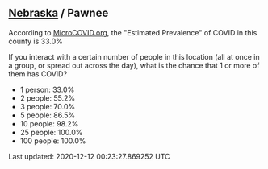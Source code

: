 
## [Nebraska](/united-states/nebraska) / Pawnee

According to [MicroCOVID.org](http://microcovid.org),
the "Estimated Prevalence" of COVID in this county is 33.0%

If you interact with a certain number of people in this location
(all at once in a group, or spread out across the day), what is the chance that
1 or more of them has COVID?

- 1 person: 33.0%
- 2 people: 55.2%
- 3 people: 70.0%
- 5 people: 86.5%
- 10 people: 98.2%
- 25 people: 100.0%
- 100 people: 100.0%

Last updated: 2020-12-12 00:23:27.869252 UTC
